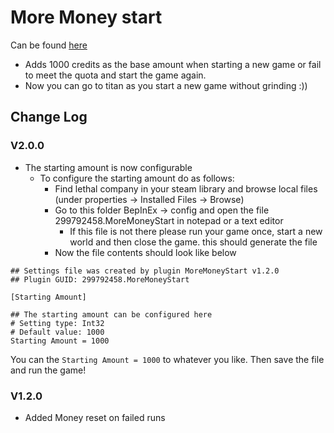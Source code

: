 # More Money start

Can be found [here](https://thunderstore.io/c/lethal-company/p/299792458/MoreMoneyStart/)

- Adds 1000 credits as the base amount when starting a new game or fail to meet the quota and start the game again.
- Now you can go to titan as you start a new game without grinding :))

## Change Log

### V2.0.0

- The starting amount is now configurable
  - To configure the starting amount do as follows:
    - Find lethal company in your steam library and browse local files (under properties -> Installed Files -> Browse)
    - Go to this folder BepInEx -> config and open the file 299792458.MoreMoneyStart in notepad or a text editor
      - If this file is not there please run your game once, start a new world and then close the game. this should generate the file
    - Now the file contents should look like below

```    
## Settings file was created by plugin MoreMoneyStart v1.2.0
## Plugin GUID: 299792458.MoreMoneyStart

[Starting Amount]

## The starting amount can be configured here
# Setting type: Int32
# Default value: 1000
Starting Amount = 1000
```

You can the `Starting Amount = 1000` to whatever you like. Then save the file and run the game!

### V1.2.0

- Added Money reset on failed runs
